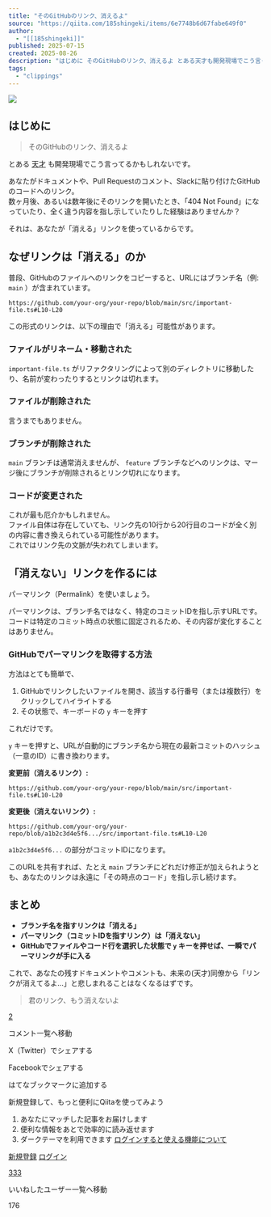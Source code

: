 ```yaml
---
title: "そのGitHubのリンク、消えるよ"
source: "https://qiita.com/185shingeki/items/6e7748b6d67fabe649f0"
author:
  - "[[185shingeki]]"
published: 2025-07-15
created: 2025-08-26
description: "はじめに そのGitHubのリンク、消えるよ とある天才も開発現場でこう言ってるかもしれないです。 あなたがドキュメントや、Pull Requestのコメント、Slackに貼り付けたGitHubのコードへのリンク。 数ヶ月後、あるいは数年後にそのリンクを開いたとき、「..."
tags:
  - "clippings"
---
```

![](https://relay-dsp.ad-m.asia/dmp/sync/bizmatrix?pid=c3ed207b574cf11376&d=x18o8hduaj&uid=)

## はじめに

> そのGitHubのリンク、消えるよ

とある [天才](https://ja.wikipedia.org/wiki/%E4%B8%8D%E4%BA%8C%E5%91%A8%E5%8A%A9) も開発現場でこう言ってるかもしれないです。

あなたがドキュメントや、Pull Requestのコメント、Slackに貼り付けたGitHubのコードへのリンク。  
数ヶ月後、あるいは数年後にそのリンクを開いたとき、「404 Not Found」になっていたり、全く違う内容を指し示していたりした経験はありませんか？

それは、あなたが「消える」リンクを使っているからです。

## なぜリンクは「消える」のか

普段、GitHubのファイルへのリンクをコピーすると、URLにはブランチ名（例: `main` ）が含まれています。

```text
https://github.com/your-org/your-repo/blob/main/src/important-file.ts#L10-L20
```

この形式のリンクは、以下の理由で「消える」可能性があります。

### ファイルがリネーム・移動された

`important-file.ts` がリファクタリングによって別のディレクトリに移動したり、名前が変わったりするとリンクは切れます。

### ファイルが削除された

言うまでもありません。

### ブランチが削除された

`main` ブランチは通常消えませんが、 `feature` ブランチなどへのリンクは、マージ後にブランチが削除されるとリンク切れになります。

### コードが変更された

これが最も厄介かもしれません。  
ファイル自体は存在していても、リンク先の10行から20行目のコードが全く別の内容に書き換えられている可能性があります。  
これではリンク先の文脈が失われてしまいます。

## 「消えない」リンクを作るには

パーマリンク（Permalink）を使いましょう。

パーマリンクは、ブランチ名ではなく、特定のコミットIDを指し示すURLです。コードは特定のコミット時点の状態に固定されるため、その内容が変化することはありません。

### GitHubでパーマリンクを取得する方法

方法はとても簡単で、

1. GitHubでリンクしたいファイルを開き、該当する行番号（または複数行）をクリックしてハイライトする
2. その状態で、キーボードの `y` キーを押す

これだけです。

`y` キーを押すと、URLが自動的にブランチ名から現在の最新コミットのハッシュ（一意のID）に書き換わります。

**変更前（消えるリンク）:**

```text
https://github.com/your-org/your-repo/blob/main/src/important-file.ts#L10-L20
```

**変更後（消えないリンク）:**

```text
https://github.com/your-org/your-repo/blob/a1b2c3d4e5f6.../src/important-file.ts#L10-L20
```

`a1b2c3d4e5f6...` の部分がコミットIDになります。

このURLを共有すれば、たとえ `main` ブランチにどれだけ修正が加えられようとも、あなたのリンクは永遠に「その時点のコード」を指し示し続けます。

## まとめ

- **ブランチ名を指すリンクは「消える」**
- **パーマリンク（コミットIDを指すリンク）は「消えない」**
- **GitHubでファイルやコード行を選択した状態で `y` キーを押せば、一瞬でパーマリンクが手に入る**

これで、あなたの残すドキュメントやコメントも、未来の(天才)同僚から「リンクが消えてるよ…」と悲しまれることはなくなるはずです。

> 君のリンク、もう消えないよ

[2](https://qiita.com/185shingeki/items/#comments)

コメント一覧へ移動

X（Twitter）でシェアする

Facebookでシェアする

はてなブックマークに追加する

新規登録して、もっと便利にQiitaを使ってみよう

1. あなたにマッチした記事をお届けします
2. 便利な情報をあとで効率的に読み返せます
3. ダークテーマを利用できます
[ログインすると使える機能について](https://help.qiita.com/ja/articles/qiita-login-user)

[新規登録](https://qiita.com/signup?callback_action=login_or_signup&redirect_to=%2F185shingeki%2Fitems%2F6e7748b6d67fabe649f0&realm=qiita) [ログイン](https://qiita.com/login?callback_action=login_or_signup&redirect_to=%2F185shingeki%2Fitems%2F6e7748b6d67fabe649f0&realm=qiita)

[333](https://qiita.com/185shingeki/items/6e7748b6d67fabe649f0/likers)

いいねしたユーザー一覧へ移動

176